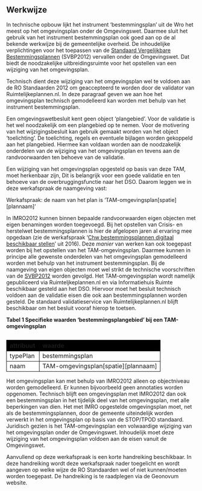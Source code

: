 ## Werkwijze

In technische opbouw lijkt het instrument ‘bestemmingsplan’ uit de Wro het meest op het omgevingsplan onder de Omgevingswet. Daarmee sluit het gebruik van het instrument bestemmingsplan ook goed aan op de al bekende werkwijze bij de gemeentelijke overheid. De inhoudelijke verplichtingen voor het toepassen van de <a href='https://ro-standaarden.geonovum.nl/2012/SVBP/1.3/SVBP2012-v1.3.1.pdf' target='_blank'>Standaard Vergelijkbare Bestemmingsplannen</a> (SVBP2012) vervallen onder de Omgevingswet. Dat biedt de noodzakelijke uitbreidingsruimte voor het opstellen van een wijziging van het omgevingsplan. 

Technisch dient deze wijziging van het omgevingsplan wel te voldoen aan de RO Standaarden 2012 om geaccepteerd te worden door de validator van Ruimtelijkeplannen.nl. In deze paragraaf geven we aan hoe het omgevingsplan technisch gemodelleerd kan worden met behulp van het instrument bestemmingsplan.

Een omgevingswetbesluit kent geen object ‘plangebied’. Voor de validatie is het wel noodzakelijk om een plangebied op te nemen. Voor de motivering van het wijzigingsbesluit kan gebruik gemaakt worden van het object ‘toelichting’. De toelichting, regels en eventuele bijlagen worden gekoppeld aan het plangebied. Hiermee kan voldaan worden aan de noodzakelijk onderdelen van de wijziging van het omgevingsplan en tevens aan de randvoorwaarden ten behoeve van de validatie.

Een wijziging van het omgevingsplan opgesteld op basis van deze TAM, moet herkenbaar zijn, Dit is belangrijk voor een goede validatie en ten behoeve van de overbruggingsfunctie naar het DSO. Daarom leggen we in deze werkafspraak de naamgeving vast: 

Werkafspraak: de naam van het plan is ‘TAM-omgevingsplan[spatie][plannaam]’

In IMRO2012 kunnen binnen bepaalde randvoorwaarden eigen objecten met eigen benamingen worden toegevoegd. Bij het opstellen van Crisis- en herstelwet bestemmingsplannen is hier de afgelopen jaren al ervaring mee opgedaan (zie de werkafspraak ‘<a href='https://docs.geostandaarden.nl/ro/def-wa-waCHWbp-20160324/' target='_blank'>Chw bestemmingsplannen digitaal beschikbaar stellen</a>’ uit 2016). Deze <i>manier</i> van werken kan ook toegepast worden bij het opstellen van het TAM-omgevingsplan. Daarmee kunnen in principe alle gewenste onderdelen van het omgevingsplan gemodelleerd worden met behulp van het instrument bestemmingsplan. Bij de naamgeving van eigen objecten moet wel strikt de technische voorschriften van de <a href='https://ro-standaarden.geonovum.nl/2012/SVBP/1.3/SVBP2012-v1.3.1.pdf' target='_blank'>SVBP2012</a> worden gevolgd. Het TAM-omgevingsplan wordt namelijk gepubliceerd via Ruimteljkeplannen.nl en via Informatiehuis Ruimte beschikbaar gesteld aan het DSO. Hiervoor moet het besluit technisch voldoen aan de validatie eisen die ook aan bestemmingsplannen worden gesteld. De standaard validatieservice van Ruimtelijkeplannen.nl blijft beschikbaar om het besluit vooraf hierop te toetsen.

<b>Tabel 1 Specifieke waarden ‘bestemmingsplangebied’ bij een TAM-omgevingsplan</b>

<table style='width: 100%;'><caption></caption>
<colgroup><col id='col1' style='width: 21.239242685025815%;'
<col id='col2' style='width: 78.76075731497419%;'
</colgroup>
<thead valign='top'><tr><th align='left' style='border-top: 0.75pt solid #000000; border-left: 0.75pt solid #000000; border-bottom: 0.75pt solid #000000; border-right: 0.75pt solid #000000; background-color: #000000;'><b>attribuut</b>

</th>
<th align='left' style='border-top: 0.75pt solid #000000; border-left: 0.75pt solid #000000; border-bottom: 0.75pt solid #000000; border-right: 0.75pt solid #000000; background-color: #000000;'><b>waarde</b>

</th>
</tr>
</thead>
<tbody valign='top'><tr><td align='left' style='border-top: 0.75pt solid #000000; border-left: 0.75pt solid #000000; border-bottom: 0.75pt solid #000000; border-right: 0.75pt solid #000000; background-color: #FFFFFF;'>typePlan

</td>
<td align='left' style='border-top: 0.75pt solid #000000; border-left: 0.75pt solid #000000; border-bottom: 0.75pt solid #000000; border-right: 0.75pt solid #000000; background-color: #FFFFFF;'>bestemmingsplan

</td>
</tr>
<tr><td align='left' style='border-top: 0.75pt solid #000000; border-left: 0.75pt solid #000000; border-bottom: 0.75pt solid #000000; border-right: 0.75pt solid #000000; background-color: #FFFFFF;'>naam

</td>
<td align='left' style='border-top: 0.75pt solid #000000; border-left: 0.75pt solid #000000; border-bottom: 0.75pt solid #000000; border-right: 0.75pt solid #000000; background-color: #FFFFFF;'>TAM-omgevingsplan[spatie][plannaam]

</td>
</tr>
</tbody>
</table>

Het omgevingsplan kan met behulp van IMRO2012 alleen op objectniveau worden gemodelleerd. Er kunnen bijvoorbeeld geen annotaties worden opgenomen. Technisch blijft een omgevingsplan met IMRO2012 dan ook een bestemmingsplan in het tijdelijk deel van het omgevingsplan, met alle beperkingen van dien. Het met IMRO opgestelde omgevingsplan moet, net als de bestemmingsplannen, door de gemeente uiteindelijk worden verwerkt in het omgevingsplan op basis van de STOP/TPOD standaard. Juridisch gezien is het TAM-omgevingsplan een volwaardige wijziging van het omgevingsplan onder de Omgevingswet. Inhoudelijk moet deze wijziging van het omgevingsplan voldoen aan de eisen vanuit de Omgevingswet.

Aanvullend op deze werkafspraak is een korte handreiking beschikbaar. In deze handreiking wordt deze werkafspraak nader toegelicht en wordt aangeven op welke wijze de RO Standaarden wel of niet kunnen/moeten worden toegepast. De handreiking is te raadplegen via de Geonovum website.

